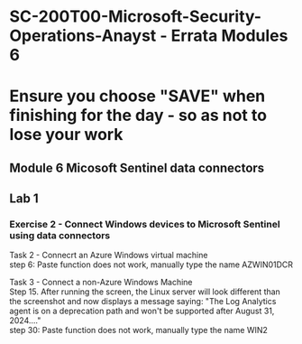 # SC-200T00-Microsoft-Security-Operations-Anayst - Errata Modules 6<br>
# Ensure you choose "SAVE" when finishing for the day - so as not to lose your work<br>

## Module 6 Micosoft Sentinel data connectors <br>

## Lab 1 <br>

### Exercise 2 - Connect Windows devices to Microsoft Sentinel using data connectors <br>

Task 2 - Connecrt an Azure Windows virtual machine <br>
step 6:  Paste function does not work, manually type the name AZWIN01DCR <br>

Task 3 - Connect a non-Azure Windows Machine <br>
Step 15. After running the screen, the Linux server will look different than the screenshot and now displays a message saying: "The Log Analytics agent is on a deprecation path and won't be supported after August 31, 2024...." <br>
step 30:  Paste function does not work, manually type the name WIN2 <br>

